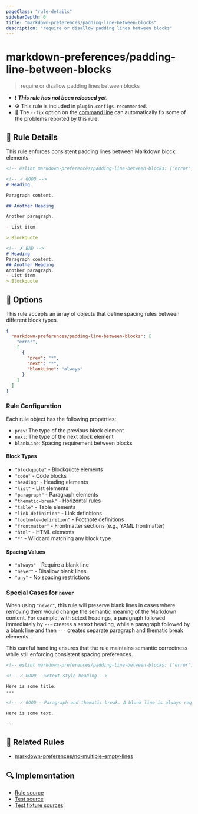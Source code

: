 ```yaml
---
pageClass: "rule-details"
sidebarDepth: 0
title: "markdown-preferences/padding-line-between-blocks"
description: "require or disallow padding lines between blocks"
---
```


# markdown-preferences/padding-line-between-blocks

> require or disallow padding lines between blocks

- ❗ <badge text="This rule has not been released yet." vertical="middle" type="error"> **_This rule has not been released yet._** </badge>
- ⚙️ This rule is included in `plugin.configs.recommended`.
- 🔧 The `--fix` option on the [command line](https://eslint.org/docs/user-guide/command-line-interface#fixing-problems) can automatically fix some of the problems reported by this rule.

## 📖 Rule Details

This rule enforces consistent padding lines between Markdown block elements.

<!-- prettier-ignore-start -->

<!-- eslint-skip -->

```md
<!-- eslint markdown-preferences/padding-line-between-blocks: ["error", {"prev": "*", "next": "*", "blankLine": "always"}] -->

<!-- ✓ GOOD -->
# Heading

Paragraph content.

## Another Heading

Another paragraph.

- List item

> Blockquote

<!-- ✗ BAD -->
# Heading
Paragraph content.
## Another Heading
Another paragraph.
- List item
> Blockquote
```

<!-- prettier-ignore-end -->

## 🔧 Options

This rule accepts an array of objects that define spacing rules between different block types.

```json
{
  "markdown-preferences/padding-line-between-blocks": [
    "error",
    [
      {
        "prev": "*",
        "next": "*",
        "blankLine": "always"
      }
    ]
  ]
}
```

### Rule Configuration

Each rule object has the following properties:

- `prev`: The type of the previous block element
- `next`: The type of the next block element
- `blankLine`: Spacing requirement between blocks

#### Block Types

- `"blockquote"` - Blockquote elements
- `"code"` - Code blocks
- `"heading"` - Heading elements
- `"list"` - List elements
- `"paragraph"` - Paragraph elements
- `"thematic-break"` - Horizontal rules
- `"table"` - Table elements
- `"link-definition"` - Link definitions
- `"footnote-definition"` - Footnote definitions
- `"frontmatter"` - Frontmatter sections (e.g., YAML frontmatter)
- `"html"` - HTML elements
- `"*"` - Wildcard matching any block type

#### Spacing Values

- `"always"` - Require a blank line
- `"never"` - Disallow blank lines
- `"any"` - No spacing restrictions

### Special Cases for `never`

When using `"never"`, this rule will preserve blank lines in cases where removing them would change the semantic meaning of the Markdown content. For example, with setext headings, a paragraph followed immediately by `---` creates a setext heading, while a paragraph followed by a blank line and then `---` creates separate paragraph and thematic break elements.

This careful handling ensures that the rule maintains semantic correctness while still enforcing consistent spacing preferences.

<!-- prettier-ignore-start -->

````md
<!-- eslint markdown-preferences/padding-line-between-blocks: ["error", {"prev": "paragraph", "next": "thematic-break", "blankLine": "never"}] -->

<!-- ✓ GOOD - Setext-style heading -->

Here is some title.
---

<!-- ✓ GOOD - Paragraph and thematic break. A blank line is always required between them -->

Here is some text.

---
````

<!-- prettier-ignore-end -->

## 👫 Related Rules

- [markdown-preferences/no-multiple-empty-lines](./no-multiple-empty-lines.md)

## 🔍 Implementation

<!-- eslint-disable markdown-links/no-dead-urls -- Auto generated -->

- [Rule source](https://github.com/ota-meshi/eslint-plugin-markdown-preferences/blob/main/src/rules/padding-line-between-blocks.ts)
- [Test source](https://github.com/ota-meshi/eslint-plugin-markdown-preferences/blob/main/tests/src/rules/padding-line-between-blocks.ts)
- [Test fixture sources](https://github.com/ota-meshi/eslint-plugin-markdown-preferences/tree/main/tests/fixtures/rules/padding-line-between-blocks)

<!-- eslint-enable markdown-links/no-dead-urls -- Auto generated -->
